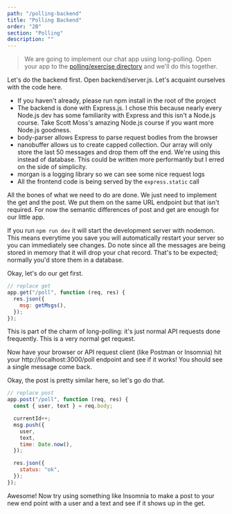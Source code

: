 ```yaml
---
path: "/polling-backend"
title: "Polling Backend"
order: "2B"
section: "Polling"
description: ""
---
```


> We are going to implement our chat app using long-polling. Open your app to the [polling/exercise directory][gh] and we'll do this together.

Let's do the backend first. Open backend/server.js. Let's acquaint ourselves with the code here.

- If you haven't already, please run npm install in the root of the project
- The backend is done with Express.js. I chose this because nearly every Node.js dev has some familiarity with Express and this isn't a Node.js course. Take Scott Moss's amazing Node.js course if you want more Node.js goodness.
- body-parser allows Express to parse request bodies from the browser
- nanobuffer allows us to create capped collection. Our array will only store the last 50 messages and drop them off the end. We're using this instead of database. This could be written more performantly but I erred on the side of simplicity.
- morgan is a logging library so we can see some nice request logs
- All the frontend code is being served by the `express.static` call

All the bones of what we need to do are done. We just need to implement the get and the post. We put them on the same URL endpoint but that isn't required. For now the semantic differences of post and get are enough for our little app.

If you run `npm run dev` it will start the development server with nodemon. This means everytime you save you will automatically restart your server so you can immediately see changes. Do note since all the messages are being stored in memory that it will drop your chat record. That's to be expected; normally you'd store them in a database.

Okay, let's do our get first.

```javascript
// replace get
app.get("/poll", function (req, res) {
  res.json({
    msg: getMsgs(),
  });
});
```

This is part of the charm of long-polling: it's just normal API requests done frequently. This is a very normal get request.

Now have your browser or API request client (like Postman or Insomnia) hit your http://localhost:3000/poll endpoint and see if it works! You should see a single message come back.

Okay, the post is pretty similar here, so let's go do that.

```javascript
// replace post
app.post("/poll", function (req, res) {
  const { user, text } = req.body;

  currentId++;
  msg.push({
    user,
    text,
    time: Date.now(),
  });

  res.json({
    status: "ok",
  });
});
```

Awesome! Now try using something like Insomnia to make a post to your new end point with a user and a text and see if it shows up in the get.

[gh]: https://github.com/btholt/complete-intro-to-realtime
